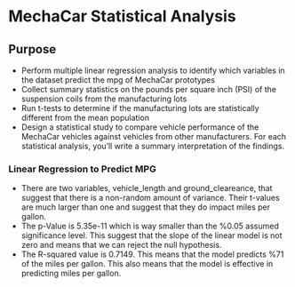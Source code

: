 # MechaCar Statistical Analysis

## Purpose
- Perform multiple linear regression analysis to identify which variables in the dataset predict the mpg of MechaCar prototypes
- Collect summary statistics on the pounds per square inch (PSI) of the suspension coils from the manufacturing lots
- Run t-tests to determine if the manufacturing lots are statistically different from the mean population
- Design a statistical study to compare vehicle performance of the MechaCar vehicles against vehicles from other manufacturers. For each statistical analysis, you’ll write a summary interpretation of the findings.

### Linear Regression to Predict MPG
- There are two variables, vehicle_length and ground_cleareance, that suggest that there is a non-random amount of variance. Their t-values are much larger than one and suggest that they do impact miles per gallon. 
- The p-Value is 5.35e-11 which is way smaller than the %0.05 assumed significance level. This suggest that the slope of the linear model is not zero and means that we can reject the null hypothesis.
- The R-squared value is 0.7149. This means that the model predicts %71 of the miles per gallon. This also means that the model is effective in predicting miles per gallon.